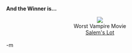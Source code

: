 <b>And the Winner is...</b>
<br /><center><img src="http://www.modus-ponens.com/blog/images/1979_salems_lot.jpg" />
<br />Worst Vampire Movie
<br /><a href="http://www.imdb.com/title/tt0079844/">Salem's Lot</a></center>
<br />-m
<br />
<br />
<br />